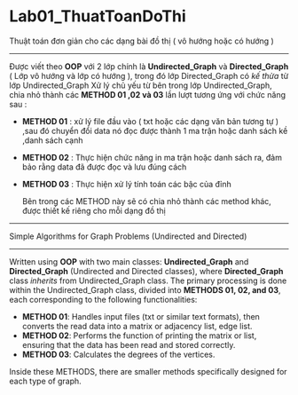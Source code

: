 # Lab01_ThuatToanDoThi
Thuật toán đơn giản cho các dạng bài đồ thị ( vô hướng hoặc có hướng )
*************************************************************************************************************************************************************************
Được viết theo **OOP** với 2 lớp chính là **Undirected_Graph** và **Directed_Graph** ( Lớp vô hướng và lớp có hướng ), trong đó lớp Directed_Graph có _kế thừa_ từ lớp Undirected_Graph 
Xử lý chủ yếu từ bên trong lớp Undirected_Graph, chia nhỏ thành các **METHOD 01 ,02 và 03** lần lượt tương ứng với chức năng sau :
+ **METHOD 01**  : xử lý file đầu vào ( txt hoặc các dạng văn bản tương tự ) ,sau đó chuyển đổi data nó đọc được thành 1 ma trận hoặc danh sách kề ,danh sách cạnh
+ **METHOD 02** : Thực hiện chức năng in ma trận hoặc danh sách ra, đảm bảo rằng data đã được đọc và lưu đúng cách
+ **METHOD 03**  : Thực hiện xử lý tính toán các bậc của đỉnh

  Bên trong các METHOD này sẽ có chia nhỏ thành các method khác, được thiết kế riêng cho mỗi dạng đồ thị
*************************************************************************************************************************************************************************
Simple Algorithms for Graph Problems (Undirected and Directed)
*************************************************************************************************************************************************************************
Written using **OOP** with two main classes: **Undirected_Graph** and **Directed_Graph** (Undirected and Directed classes), where **Directed_Graph** class _inherits_ from Undirected_Graph class. The primary processing is done within the Undirected_Graph class, divided into **METHODS 01, 02, and 03**, each corresponding to the following functionalities:
+ **METHOD 01**: Handles input files (txt or similar text formats), then converts the read data into a matrix or adjacency list, edge list.
+ **METHOD 02**: Performs the function of printing the matrix or list, ensuring that the data has been read and stored correctly.
+ **METHOD 03**: Calculates the degrees of the vertices.

Inside these METHODS, there are smaller methods specifically designed for each type of graph.
